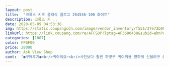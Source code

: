 ```yaml
---
layout: post 
title:  "크록스 키즈 클래식 클로그 204536-100 화이트" 
description: 크록스 키 ..
date: 2020-05-09 04:53:38 
img: https://static.coupangcdn.com/image/vendor_inventory/f551/37e72b091dbf7348d08900865068e159a10a1a57aad601d97d8f1311116f.jpg 
linkUrl: https://link.coupang.com/re/AFFSDP?lptag=AF3600438&subid=ahnPublicAsk&pageKey=1164600176&itemId=2141692055&vendorItemId=70551113082&traceid=V0-113-6dfb8bb7a3dd58ca 
categories: [1007] 
color: FF6F00 
price: 28000 
author: Ask View Shop 
cont:  "●구매후기●<br/>귀여워요~<br/>사진보다 훨씬 하얗구 귀여워용 편하게 신을려구 샀는데 완전 만족합니다 ㅎㅎ<br/>" 
---
```

